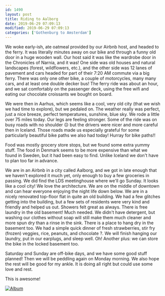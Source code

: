 ```yaml
---
id: 1490
layout: post
title: Riding to Aalborg
date: 2019-06-29 07:09:13
modified: 2019-06-29 07:09:13
categories: ['Gothenburg to Amsterdam']
---
```


We woke early-ish, ate oatmeal provided by our Airbnb host, and headed to the ferry. It was literally minutes away on our bike and through a funny old door in a huge wooden wall. Our host said it was like the wardrobe door in the Chronicles of Narnia, and it was! One side was old houses and natural landscapes (forest, wildflowers, etc.), and the other side was 12 lanes of pavement and cars headed for part of their 7:20 AM commute via a big ferry. There was only one other bike, a couple of motorcycles, many many cars, and at least one double decker bus! The ferry ride was about an hour, and we sat comfortably on the passenger deck, using the free wifi and eating our chocolate croissants we bought on board.

We were then in Aarhus, which seems like a cool, very old city (that we wish we had time to explore), but we pedaled on. The weather really was perfect, just a nice breeze, perfect temperatures, sunshine, blue sky. We rode a little over 75 miles today. Our legs are feeling stronger. Some of the ride was on busy roads with no shoulder ☹️ but the drivers were nicer and more careful then in Iceland. Those roads made us especially grateful for some particularly beautiful bike paths we also had today! Hurray for bike paths!!

Food was mostly grocery store stops, but we found some extra yummy stuff. The food in Denmark seems to be more expensive than what we found in Sweden, but it had been easy to find. Unlike Iceland we don't have to plan too far in advance.

We are in an Airbnb in a city called Aalborg, and we got in late enough that we haven't explored it much yet, only enough to buy a few groceries in passing. We did find the LDS meetinghouse where we'll go Sunday. It looks like a cool city! We love the architecture. We are on the middle of downtown and can hear everyone enjoying the night life down below. We are in a nicely renovated top-floor flat in quite an old building. We had a few glitches getting into the building, but a few sets of residents were very kind and friendly and helped us out. Showers felt great as always. There is free laundry in the old basement! Much needed. We didn't have detergent, but washing our clothes without soap will still make them much cleaner and more spun dry than a rinse in the sink. There is a place to hang dry in the basement too. We had a simple quick dinner of fresh strawberries, stir fry (frozen) veggies, rice, peanuts, and chocolate ?. We will finish hanging our laundry, put in our earplugs, and sleep well. Oh! Another plus: we can store the bike in the locked basement too.

Saturday and Sunday are off-bike days, and we have some good stuff planned! Then we will be peddling again on Monday morning. We also hope the rest will be good for my ankle. It is doing all right but could use some love and rest.

This is awesome!

[![Album](https://lh3.googleusercontent.com/1C62tVnzaVCigutxUcnWD7odRo1wkJEQG-ajBn9iOWKbumIz371AIh-mW6CTpoEvhk--L8yYlD1TNWhkOEjA3ypIl0hEGW-JLYQGSNLBwWHPwCWgxakjTasoM3NBa7T8CC4Pxikmswc "Ride to Aalborg")](https://photos.app.goo.gl/m7HMwetnf9ETjBQ5A)
